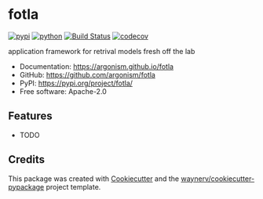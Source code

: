 # fotla


[![pypi](https://img.shields.io/pypi/v/fotla.svg)](https://pypi.org/project/fotla/)
[![python](https://img.shields.io/pypi/pyversions/fotla.svg)](https://pypi.org/project/fotla/)
[![Build Status](https://github.com/argonism/fotla/actions/workflows/dev.yml/badge.svg)](https://github.com/argonism/fotla/actions/workflows/dev.yml)
[![codecov](https://codecov.io/gh/argonism/fotla/branch/main/graphs/badge.svg)](https://codecov.io/github/argonism/fotla)



application framework for retrival models fresh off the lab


* Documentation: <https://argonism.github.io/fotla>
* GitHub: <https://github.com/argonism/fotla>
* PyPI: <https://pypi.org/project/fotla/>
* Free software: Apache-2.0


## Features

* TODO

## Credits

This package was created with [Cookiecutter](https://github.com/audreyr/cookiecutter) and the [waynerv/cookiecutter-pypackage](https://github.com/waynerv/cookiecutter-pypackage) project template.
